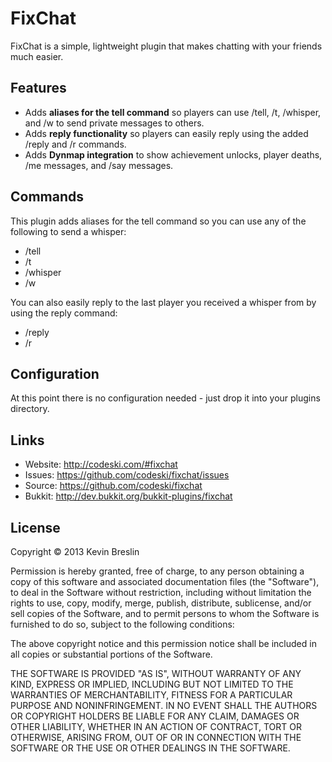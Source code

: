 # FixChat

FixChat is a simple, lightweight plugin that makes chatting with your friends much easier.

## Features

* Adds **aliases for the tell command** so players can use /tell, /t, /whisper, and /w to send private messages to others.
* Adds **reply functionality** so players can easily reply using the added /reply and /r commands.
* Adds **Dynmap integration** to show achievement unlocks, player deaths, /me messages, and /say messages.

## Commands

This plugin adds aliases for the tell command so you can use any of the following to send a whisper:

* /tell <player> <message>
* /t <player> <message>
* /whisper <player> <message>
* /w <player> <message>

You can also easily reply to the last player you received a whisper from by using the reply command:

* /reply <message>
* /r <message>

## Configuration

At this point there is no configuration needed - just drop it into your plugins directory.

## Links

* Website: <http://codeski.com/#fixchat>
* Issues: <https://github.com/codeski/fixchat/issues>
* Source: <https://github.com/codeski/fixchat>
* Bukkit: <http://dev.bukkit.org/bukkit-plugins/fixchat>

## License

Copyright © 2013 Kevin Breslin

Permission is hereby granted, free of charge, to any person obtaining a copy of this software and associated documentation files (the "Software"), to deal in the Software without restriction, including without limitation the rights to use, copy, modify, merge, publish, distribute, sublicense, and/or sell copies of the Software, and to permit persons to whom the Software is furnished to do so, subject to the following conditions:

The above copyright notice and this permission notice shall be included in all copies or substantial portions of the Software.

THE SOFTWARE IS PROVIDED "AS IS", WITHOUT WARRANTY OF ANY KIND, EXPRESS OR IMPLIED, INCLUDING BUT NOT LIMITED TO THE WARRANTIES OF MERCHANTABILITY, FITNESS FOR A PARTICULAR PURPOSE AND NONINFRINGEMENT. IN NO EVENT SHALL THE AUTHORS OR COPYRIGHT HOLDERS BE LIABLE FOR ANY CLAIM, DAMAGES OR OTHER LIABILITY, WHETHER IN AN ACTION OF CONTRACT, TORT OR OTHERWISE, ARISING FROM, OUT OF OR IN CONNECTION WITH THE SOFTWARE OR THE USE OR OTHER DEALINGS IN THE SOFTWARE.
